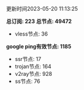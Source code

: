 更新时间2023-05-20 11:13:25

**总订阅: 223**
**总节点: 49472**
- vless节点: 36

**google ping有效节点: 1185**
- ssr节点: 17
- trojan节点: 164
- v2ray节点: 928
- ss节点: 76

